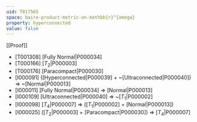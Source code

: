 ```yaml
---
uid: T017565
space: baire-product-metric-on-mathbb{r}^{omega}
property: hyperconnected
value: false
---
```

[[Proof]]

* [T001308] [Fully Normal|P000034]
* [T000166] [$T_2$|P000003]
* [T000176] [Paracompact|P000030]
* [I000091] ([Hyperconnected|P000039] + ~[Ultraconnected|P000040]) => ~[Normal|P000013]
* [I000011] [Fully Normal|P000034] => [Normal|P000013]
* [I000109] [Ultraconnected|P000040] => ~[$T_1$|P000002]
* [I000098] [$T_4$|P000007] => ([$T_1$|P000002] + [Normal|P000013])
* [I000025] ([$T_2$|P000003] + [Paracompact|P000030]) => [$T_4$|P000007]

